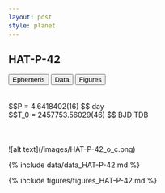 ```yaml
---
layout: post
style: planet
---
```

<script src="../js/planets.js"></script>

## HAT-P-42

<!-- Tab links -->
<div class="tab">
<button class="tablinks" onclick="openCity(event, 'Ephemeris')">Ephemeris</button>
<button class="tablinks" onclick="openCity(event, 'Data')">Data</button>
<button class="tablinks" onclick="openCity(event, 'Figures')">Figures</button>
</div>

<!-- Tab content -->
<div id="Ephemeris" class="tabcontent" markdown="1">
<br/><br/>
$$P = 4.6418402(16) $$ day <br/>
$$T_0 = 2457753.56029(46) $$ BJD TDB
<br/><br/>
<br/><br/>
![alt text](/images/HAT-P-42_o_c.png)
</div>


<div id="Data" class="tabcontent" markdown="1">

{% include data/data_HAT-P-42.md %}

</div>

<div id="Figures" class="tabcontent" markdown="1">
{% include figures/figures_HAT-P-42.md %}
</div>


<script src="../js/tabs.js"></script>


